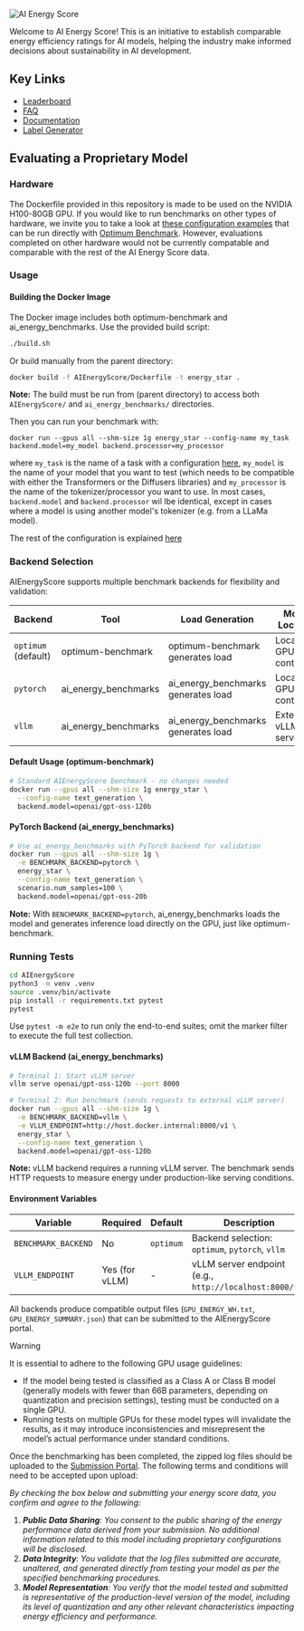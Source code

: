 ![AI Energy Score](/AIEnergyScore_LightBG.png)

Welcome to AI Energy Score! This is an initiative to establish comparable energy efficiency ratings for AI models, helping the industry make informed decisions about sustainability in AI development.

## Key Links
- [Leaderboard](https://huggingface.co/spaces/AIEnergyScore/Leaderboard)
- [FAQ](https://huggingface.github.io/AIEnergyScore/#faq)
- [Documentation](https://huggingface.github.io/AIEnergyScore/#documentation)
- [Label Generator](https://huggingface.co/spaces/AIEnergyScore/Label)


## Evaluating a Proprietary Model
### Hardware

The Dockerfile provided in this repository is made to be used on the NVIDIA H100-80GB GPU.
If you would like to run benchmarks on other types of hardware, we invite you to take a look at [these configuration examples](https://github.com/huggingface/optimum-benchmark/tree/main/energy_star) that can be run directly with [Optimum Benchmark](https://github.com/huggingface/optimum-benchmark/). However, evaluations completed on other hardware would not be currently compatable and comparable with the rest of the AI Energy Score data.


### Usage

#### Building the Docker Image

The Docker image includes both optimum-benchmark and ai_energy_benchmarks. Use the provided build script:

```bash
./build.sh
```

Or build manually from the parent directory:

```bash
docker build -f AIEnergyScore/Dockerfile -t energy_star .
```

**Note:** The build must be run from (parent directory) to access both `AIEnergyScore/` and `ai_energy_benchmarks/` directories.

Then you can run your benchmark with:

```
docker run --gpus all --shm-size 1g energy_star --config-name my_task backend.model=my_model backend.processor=my_processor 
```
where `my_task` is the name of a task with a configuration [here](https://github.com/huggingface/optimum-benchmark/tree/main/energy_star), `my_model` is the name of your model that you want to test (which needs to be compatible with either the Transformers or the Diffusers libraries) and `my_processor` is the name of the tokenizer/processor you want to use. In most cases, `backend.model` and `backend.processor` wil lbe identical, except in cases where a model is using another model's tokenizer (e.g. from a LLaMa model).

The rest of the configuration is explained [here](https://github.com/huggingface/optimum-benchmark/)

### Backend Selection

AIEnergyScore supports multiple benchmark backends for flexibility and validation:

| Backend | Tool | Load Generation | Model Location | Use Case |
|---------|------|-----------------|----------------|----------|
| `optimum` (default) | optimum-benchmark | optimum-benchmark generates load | Local GPU (in container) | Official AIEnergyScore benchmarks |
| `pytorch` | ai_energy_benchmarks | ai_energy_benchmarks generates load | Local GPU (in container) | Validation, comparison testing |
| `vllm` | ai_energy_benchmarks | ai_energy_benchmarks generates load | External vLLM server | Production load testing |

#### Default Usage (optimum-benchmark)

```bash
# Standard AIEnergyScore benchmark - no changes needed
docker run --gpus all --shm-size 1g energy_star \
  --config-name text_generation \
  backend.model=openai/gpt-oss-120b
```

#### PyTorch Backend (ai_energy_benchmarks)

```bash
# Use ai_energy_benchmarks with PyTorch backend for validation
docker run --gpus all --shm-size 1g \
  -e BENCHMARK_BACKEND=pytorch \
  energy_star \
  --config-name text_generation \
  scenario.num_samples=100 \
  backend.model=openai/gpt-oss-20b
```



**Note:** With `BENCHMARK_BACKEND=pytorch`, ai_energy_benchmarks loads the model and generates inference load directly on the GPU, just like optimum-benchmark.

### Running Tests

```bash
cd AIEnergyScore
python3 -m venv .venv
source .venv/bin/activate
pip install -r requirements.txt pytest
pytest
```

Use `pytest -m e2e` to run only the end-to-end suites; omit the marker filter to execute the full test collection.

#### vLLM Backend (ai_energy_benchmarks)

```bash
# Terminal 1: Start vLLM server
vllm serve openai/gpt-oss-120b --port 8000

# Terminal 2: Run benchmark (sends requests to external vLLM server)
docker run --gpus all --shm-size 1g \
  -e BENCHMARK_BACKEND=vllm \
  -e VLLM_ENDPOINT=http://host.docker.internal:8000/v1 \
  energy_star \
  --config-name text_generation \
  backend.model=openai/gpt-oss-120b
```

**Note:** vLLM backend requires a running vLLM server. The benchmark sends HTTP requests to measure energy under production-like serving conditions.

#### Environment Variables

| Variable | Required | Default | Description |
|----------|----------|---------|-------------|
| `BENCHMARK_BACKEND` | No | `optimum` | Backend selection: `optimum`, `pytorch`, `vllm` |
| `VLLM_ENDPOINT` | Yes (for vLLM) | - | vLLM server endpoint (e.g., `http://localhost:8000/v1`) |

All backends produce compatible output files (`GPU_ENERGY_WH.txt`, `GPU_ENERGY_SUMMARY.json`) that can be submitted to the AIEnergyScore portal.

> [!WARNING]
> It is essential to adhere to the following GPU usage guidelines:
> - If the model being tested is classified as a Class A or Class B model (generally models with fewer than 66B parameters, depending on quantization and precision settings), testing must be conducted on a single GPU.
> - Running tests on multiple GPUs for these model types will invalidate the results, as it may introduce inconsistencies and misrepresent the model’s actual performance under standard conditions.

Once the benchmarking has been completed, the zipped log files should be uploaded to the [Submission Portal](https://huggingface.co/spaces/AIEnergyScore/submission_portal). The following terms and conditions will need to be accepted upon upload:

*By checking the box below and submitting your energy score data, you confirm and agree to the following:*

1. ***Public Data Sharing**: You consent to the public sharing of the energy performance data derived from your submission. No additional information related to this model including proprietary configurations will be disclosed.*  
2. ***Data Integrity**: You validate that the log files submitted are accurate, unaltered, and generated directly from testing your model as per the specified benchmarking procedures.*  
3. ***Model Representation**: You verify that the model tested and submitted is representative of the production-level version of the model, including its level of quantization and any other relevant characteristics impacting energy efficiency and performance.*

